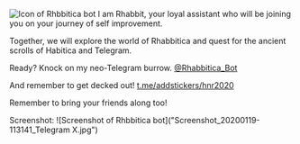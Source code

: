 ![Icon of Rhbbitica bot]("icon(1).jpg")
I am Rhabbit, your loyal assistant who will be joining you on your journey of self improvement.

Together, we will explore the world of Rhabbitica and quest for the ancient scrolls of Habitica and Telegram.

Ready? Knock on my neo-Telegram burrow.
[@Rhabbitica_Bot](https://t.me/Rhabattica_Bot)

And remember to get decked out!
[t.me/addstickers/hnr2020](https://t.me/addstickers/hnr2020)

Remember to bring your friends along too!

Screenshot:
![Screenshot of Rhbbitica bot]("Screenshot_20200119-113141_Telegram X.jpg")

